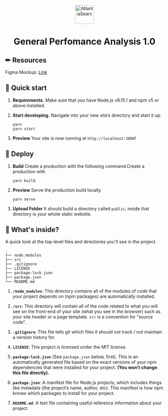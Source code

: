 <p align="center">
    <img alt="AtlantiaSearc" src="" width="60" />
</p>
<h1 align="center">
  General Perfomance Analysis 1.0
</h1>

## ✏ Resources

Figma Mockup: [Link](https://www.figma.com/file/fMjZ2UNaP6bGeq4FUz9gdS/Prueba-Frontend-AS?node-id=2%3A90)

## 🚀 Quick start

1.  **Requirements.**
    Make sure that you have Node.js v8.15.1 and npm v5 or above installed.

1.  **Start developing.**
    Navigate into your new site’s directory and start it up.

    ```shell
    yarn
    yarn start
    ```

1.  **Preview**
    Your site is now running at `http://localhost:3000`!

## 💫 Deploy

1.  **Build**
    Create a production with the following command.Create a production with

    ```shell
    yarn build
    ```

1.  **Preview**
    Serve the production build locally
    ```shell
    yarn serve
    ```
1.  **Upload Folder**
    It should build a directory called `public`, inside that directory is your whole static website.

## 🧐 What's inside?

A quick look at the top-level files and directories you'll see in the project.

    .
    ├── node_modules
    ├── src
    ├── .gitignore
    ├── LICENSE
    ├── package-lock.json
    ├── package.json
    └── README.md

1.  **`/node_modules`**: This directory contains all of the modules of code that your project depends on (npm packages) are automatically installed.

2.  **`/src`**: This directory will contain all of the code related to what you will see on the front-end of your site (what you see in the browser) such as your site header or a page template. `src` is a convention for “source code”.

3.  **`.gitignore`**: This file tells git which files it should not track / not maintain a version history for.

4.  **`LICENSE`**: This project is licensed under the MIT license.

5.  **`package-lock.json`** (See `package.json` below, first). This is an automatically generated file based on the exact versions of your npm dependencies that were installed for your project. **(You won’t change this file directly).**

6.  **`package.json`**: A manifest file for Node.js projects, which includes things like metadata (the project’s name, author, etc). This manifest is how npm knows which packages to install for your project.

7.  **`README.md`**: A text file containing useful reference information about your project.
